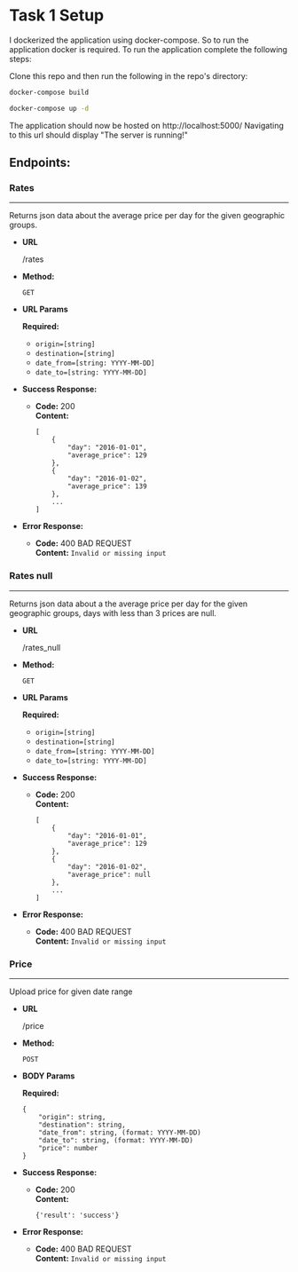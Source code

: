 # Task 1 Setup

I dockerized the application using docker-compose.
So to run the application docker is required.
To run the application complete the following steps:

Clone this repo and then run the following in the repo's directory:

```bash
docker-compose build

docker-compose up -d
```

The application should now be hosted on http://localhost:5000/
Navigating to this url should display "The server is running!"

## Endpoints:

### Rates
----
  Returns json data about the average price per day for the given geographic groups.

* **URL**

  /rates

* **Method:**

  `GET`
  
*  **URL Params**

   **Required:**
 
   * `origin=[string]`
   * `destination=[string]`
   * `date_from=[string: YYYY-MM-DD]`
   * `date_to=[string: YYYY-MM-DD]`

* **Success Response:**

  * **Code:** 200 <br />
    **Content:**
    ```
    [
        {
            "day": "2016-01-01",
            "average_price": 129
        },
        {
            "day": "2016-01-02",
            "average_price": 139
        },
        ...
    ]
    ```
 
* **Error Response:**

  * **Code:** 400 BAD REQUEST <br />
    **Content:** `Invalid or missing input`

### Rates null
----
  Returns json data about a the average price per day for the given geographic groups, days with less than 3 prices are null.

* **URL**

  /rates_null

* **Method:**

  `GET`
  
*  **URL Params**

   **Required:**
 
   * `origin=[string]`
   * `destination=[string]`
   * `date_from=[string: YYYY-MM-DD]`
   * `date_to=[string: YYYY-MM-DD]`

* **Success Response:**

  * **Code:** 200 <br />
    **Content:**
    ```
    [
        {
            "day": "2016-01-01",
            "average_price": 129
        },
        {
            "day": "2016-01-02",
            "average_price": null
        },
        ...
    ]
    ```
 
* **Error Response:**

  * **Code:** 400 BAD REQUEST <br />
    **Content:** `Invalid or missing input`

### Price
----
  Upload price for given date range

* **URL**

  /price

* **Method:**

  `POST`
  
*  **BODY Params**

   **Required:**
 
    ```
    {
        "origin": string,
        "destination": string,
        "date_from": string, (format: YYYY-MM-DD)
        "date_to": string, (format: YYYY-MM-DD)
        "price": number
    }
    ```

* **Success Response:**

  * **Code:** 200 <br />
    **Content:**
    ```
    {'result': 'success'}
    ```
 
* **Error Response:**

  * **Code:** 400 BAD REQUEST <br />
    **Content:** `Invalid or missing input`
